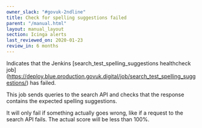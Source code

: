 ```yaml
---
owner_slack: "#govuk-2ndline"
title: Check for spelling suggestions failed
parent: "/manual.html"
layout: manual_layout
section: Icinga alerts
last_reviewed_on: 2020-01-23
review_in: 6 months
---
```


Indicates that the Jenkins [search_test_spelling_suggestions healthcheck job]
(https://deploy.blue.production.govuk.digital/job/search_test_spelling_suggestions/)
has failed.

This job sends queries to the search API and checks that the response
contains the expected spelling suggestions.

It will only fail if something actually goes wrong, like if a request to the
search API fails. The actual score will be less than 100%.
